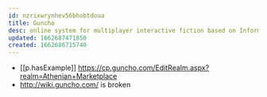 ```yaml
---
id: nzrixwrynhev56bhobtdoua
title: Guncho
desc: online system for multiplayer interactive fiction based on Inform 7
updated: 1662687471850
created: 1662686715740
---
```


- [[p.hasExample]] https://cp.guncho.com/EditRealm.aspx?realm=Athenian+Marketplace
- http://wiki.guncho.com/ is broken